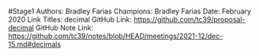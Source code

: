#Stage1
Authors: Bradley Farias
Champions: Bradley Farias
Date: February 2020
Link Titles: decimal
GitHub Link: https://github.com/tc39/proposal-decimal
GitHub Note Link: https://github.com/tc39/notes/blob/HEAD/meetings/2021-12/dec-15.md#decimals
